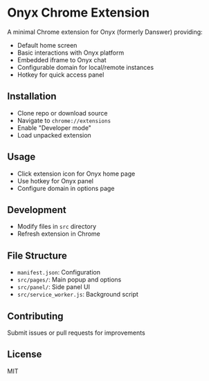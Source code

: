 # Onyx Chrome Extension

A minimal Chrome extension for Onyx (formerly Danswer) providing:

- Default home screen
- Basic interactions with Onyx platform
- Embedded iframe to Onyx chat
- Configurable domain for local/remote instances
- Hotkey for quick access panel

## Installation

- Clone repo or download source
- Navigate to `chrome://extensions`
- Enable "Developer mode"
- Load unpacked extension

## Usage

- Click extension icon for Onyx home page
- Use hotkey for Onyx panel
- Configure domain in options page

## Development

- Modify files in `src` directory
- Refresh extension in Chrome

## File Structure

- `manifest.json`: Configuration
- `src/pages/`: Main popup and options
- `src/panel/`: Side panel UI
- `src/service_worker.js`: Background script

## Contributing

Submit issues or pull requests for improvements

## License

MIT
